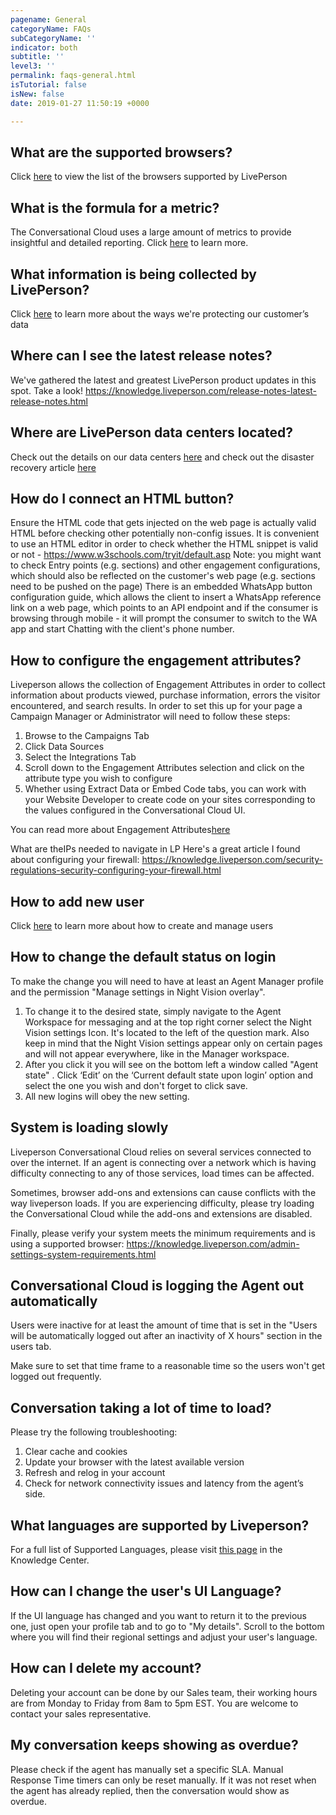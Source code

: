 ```yaml
---
pagename: General
categoryName: FAQs
subCategoryName: ''
indicator: both
subtitle: ''
level3: ''
permalink: faqs-general.html
isTutorial: false
isNew: false
date: 2019-01-27 11:50:19 +0000

---
```


## What are the supported browsers? 

Click [here](https://knowledge.liveperson.com/admin-settings-system-requirements.html#liveperson-workspace-requirements) to view the list of the browsers supported by LivePerson 

## What is the formula for a metric?
The Conversational Cloud uses a large amount of metrics to provide insightful and detailed reporting.
Click [here](https://knowledge.liveperson.com/data-reporting-reporting-metrics.html) to learn more.

## What information is being collected by LivePerson? 
Click [here](https://knowledge.liveperson.com/security-regulations-security-protecting-customer-data.html#data-storage%20and%20https://policies.liveperson.com/privacy#_Toc465674440) to learn more about the ways we're protecting our customer’s data 

## Where can I see the latest release notes? 
We've gathered the latest and greatest LivePerson product updates in this spot. Take a look!
https://knowledge.liveperson.com/release-notes-latest-release-notes.html

## Where are LivePerson data centers located?
Check out the details on our data centers [here](https://knowledge.liveperson.com/data-reporting-analytics-builder-data-availability-latency.html#data-stored-and-updated-in-analytics-builder) and check out the disaster recovery article [here](https://knowledge.liveperson.com/security-regulations-liveperson-disaster-recovery.html)

## How do I connect an HTML button?

Ensure the HTML code that gets injected on the web page is actually valid HTML before checking other potentially non-config issues. It is convenient to use an HTML editor in order to check whether the HTML snippet is valid or not - https://www.w3schools.com/tryit/default.asp
Note: you might want to check Entry points (e.g. sections) and other engagement configurations, which should also be reflected on the customer's web page (e.g. sections need to be pushed on the page)
There is an embedded WhatsApp button configuration guide, which allows the client to insert a WhatsApp reference link on a web page, which points to an API endpoint and if the consumer is browsing through mobile - it will prompt the consumer to switch to the WA app and start Chatting with the client's phone number.

## How to configure the engagement attributes?
Liveperson allows the collection of Engagement Attributes in order to collect information about products viewed, purchase information, errors the visitor encountered, and search results.  In order to set this up for your page a Campaign Manager or Administrator will need to follow these steps:

1) Browse to the Campaigns Tab
2) Click Data Sources
3) Select the Integrations Tab
4) Scroll down to the Engagement Attributes selection and click on the attribute type you wish to configure
5) Whether using Extract Data or Embed Code tabs, you can work with your Website Developer to create code on your sites corresponding to the values configured in the Conversational Cloud UI.

You can read more about Engagement Attributes[here](https://knowledge.liveperson.com/data-reporting-engagement-attributes-setting-up-engagement-attributes.html)

What are theIPs needed to navigate in LP
Here's a great article I found about configuring your firewall:
https://knowledge.liveperson.com/security-regulations-security-configuring-your-firewall.html

## How to add new user
Click [here](https://knowledge.liveperson.com/admin-settings-create-and-manage-users.html) to learn more about how to create and manage users 

## How to change the default status on login

To make the change you will need to have at least an Agent Manager profile and the permission
"Manage settings in Night Vision overlay".

1. To change it to the desired state, simply navigate to the Agent Workspace for messaging and at the top
right corner select the Night Vision settings Icon. It's located to the left of the question mark. Also keep
in mind that the Night Vision settings appear only on certain pages and will not appear everywhere, like
in the Manager workspace.
2. After you click it you will see on the bottom left a window called "Agent state" . Click ‘Edit’ on the 
‘Current default state upon login’ option and select the one you wish and don't forget to click save.
3. All new logins will obey the new setting.

## System is loading slowly

Liveperson Conversational Cloud relies on several services connected to over the internet.  If an agent is connecting over a network which is having difficulty connecting to any of those services, load times can be affected.  

Sometimes, browser add-ons and extensions can cause conflicts with the way liveperson loads.  If you are experiencing difficulty, please try loading the Conversational Cloud while the add-ons and extensions are disabled.  

Finally, please verify your system meets the minimum requirements and is using a supported browser:
https://knowledge.liveperson.com/admin-settings-system-requirements.html

## Conversational Cloud is logging the Agent out automatically
 
Users were inactive for at least the amount of time that is set in the "Users will be automatically logged out after an inactivity of X hours" section in the users tab.

Make sure to set that time frame to a reasonable time so the users won't get logged out frequently.

## Conversation taking a lot of time to load?

Please try the following troubleshooting:
1. Clear cache and cookies
2. Update your browser with the latest available version
3. Refresh and relog in your account
4. Check for network connectivity issues and latency from the agent’s side.

## What languages are supported by Liveperson? 
For a full list of Supported Languages, please visit [this page](https://knowledge.liveperson.com/admin-settings-supported-languages.html) in the Knowledge Center.

## How can I change the user's UI Language? 

If the UI language has changed and you want to return it to the previous one, just open your profile tab and to go to "My details". 
Scroll to the bottom where you will find their regional settings and adjust your user's language.

## How can I delete my account? 
Deleting your account can be done by our Sales team, their working hours are from Monday to Friday from 8am to 5pm EST. You are welcome to contact your sales representative.

## My conversation keeps showing as overdue?

Please check if the agent has manually set a specific SLA. 
Manual Response Time timers can only be reset manually. If it was not reset when the agent has already replied, then the conversation would show as overdue.

